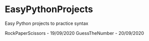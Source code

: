 # EasyPythonProjects
Easy Python projects to practice syntax

RockPaperScissors - 19/09/2020
GuessTheNumber - 20/09/2020
